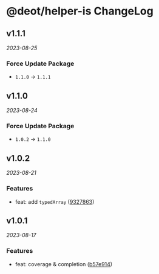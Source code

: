 # @deot/helper-is ChangeLog

## v1.1.1

_2023-08-25_

### Force Update Package

- `1.1.0` -> `1.1.1`

## v1.1.0

_2023-08-24_

### Force Update Package

- `1.0.2` -> `1.1.0`

## v1.0.2

_2023-08-21_

### Features

- feat: add `typedArray` ([9327863](https://github.com/deot/helper/commit/93278638c56545d62a645ffb8f270ae5d3a8a3c3))

## v1.0.1

_2023-08-17_

### Features

- feat: coverage & completion ([b57e914](https://github.com/deot/helper/commit/b57e91404072fc0b8eb91e004cd579f582ebe571))
